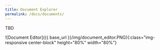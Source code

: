 ```yaml
---
title: Document Explorer
permalink: /docs/documents/
---
```


<span class="label label-danger">TBD</span>

![Document Editor]({{ base_url }}/img/document_editor.PNG){:class="img-responsive center-block" height="80%" width="80%"}